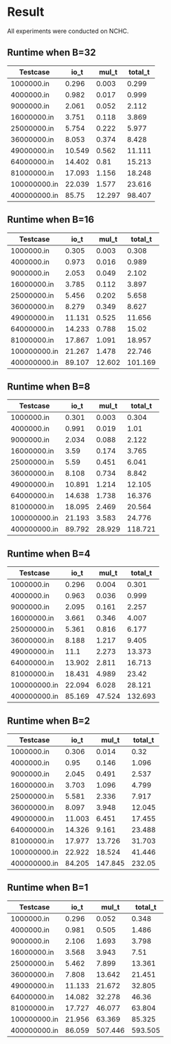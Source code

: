 # Result

All experiments were conducted on NCHC.

## Runtime when B=32

| Testcase     | io_t   | mul_t  | total_t |
|--------------|--------|--------|---------|
| 1000000.in   | 0.296  | 0.003  | 0.299   |
| 4000000.in   | 0.982  | 0.017  | 0.999   |
| 9000000.in   | 2.061  | 0.052  | 2.112   |
| 16000000.in  | 3.751  | 0.118  | 3.869   |
| 25000000.in  | 5.754  | 0.222  | 5.977   |
| 36000000.in  | 8.053  | 0.374  | 8.428   |
| 49000000.in  | 10.549 | 0.562  | 11.111  |
| 64000000.in  | 14.402 | 0.81   | 15.213  |
| 81000000.in  | 17.093 | 1.156  | 18.248  |
| 100000000.in | 22.039 | 1.577  | 23.616  |
| 400000000.in | 85.75  | 12.297 | 98.407  |

## Runtime when B=16

| Testcase     | io_t   | mul_t  | total_t |
|--------------|--------|--------|---------|
| 1000000.in   | 0.305  | 0.003  | 0.308   |
| 4000000.in   | 0.973  | 0.016  | 0.989   |
| 9000000.in   | 2.053  | 0.049  | 2.102   |
| 16000000.in  | 3.785  | 0.112  | 3.897   |
| 25000000.in  | 5.456  | 0.202  | 5.658   |
| 36000000.in  | 8.279  | 0.349  | 8.627   |
| 49000000.in  | 11.131 | 0.525  | 11.656  |
| 64000000.in  | 14.233 | 0.788  | 15.02   |
| 81000000.in  | 17.867 | 1.091  | 18.957  |
| 100000000.in | 21.267 | 1.478  | 22.746  |
| 400000000.in | 89.107 | 12.602 | 101.169 |

## Runtime when B=8

| Testcase     | io_t   | mul_t  | total_t |
|--------------|--------|--------|---------|
| 1000000.in   | 0.301  | 0.003  | 0.304   |
| 4000000.in   | 0.991  | 0.019  | 1.01    |
| 9000000.in   | 2.034  | 0.088  | 2.122   |
| 16000000.in  | 3.59   | 0.174  | 3.765   |
| 25000000.in  | 5.59   | 0.451  | 6.041   |
| 36000000.in  | 8.108  | 0.734  | 8.842   |
| 49000000.in  | 10.891 | 1.214  | 12.105  |
| 64000000.in  | 14.638 | 1.738  | 16.376  |
| 81000000.in  | 18.095 | 2.469  | 20.564  |
| 100000000.in | 21.193 | 3.583  | 24.776  |
| 400000000.in | 89.792 | 28.929 | 118.721 |

## Runtime when B=4

| Testcase     | io_t   | mul_t  | total_t |
|--------------|--------|--------|---------|
| 1000000.in   | 0.296  | 0.004  | 0.301   |
| 4000000.in   | 0.963  | 0.036  | 0.999   |
| 9000000.in   | 2.095  | 0.161  | 2.257   |
| 16000000.in  | 3.661  | 0.346  | 4.007   |
| 25000000.in  | 5.361  | 0.816  | 6.177   |
| 36000000.in  | 8.188  | 1.217  | 9.405   |
| 49000000.in  | 11.1   | 2.273  | 13.373  |
| 64000000.in  | 13.902 | 2.811  | 16.713  |
| 81000000.in  | 18.431 | 4.989  | 23.42   |
| 100000000.in | 22.094 | 6.028  | 28.121  |
| 400000000.in | 85.169 | 47.524 | 132.693 |

## Runtime when B=2

| Testcase     | io_t   | mul_t   | total_t |
|--------------|--------|---------|---------|
| 1000000.in   | 0.306  | 0.014   | 0.32    |
| 4000000.in   | 0.95   | 0.146   | 1.096   |
| 9000000.in   | 2.045  | 0.491   | 2.537   |
| 16000000.in  | 3.703  | 1.096   | 4.799   |
| 25000000.in  | 5.581  | 2.336   | 7.917   |
| 36000000.in  | 8.097  | 3.948   | 12.045  |
| 49000000.in  | 11.003 | 6.451   | 17.455  |
| 64000000.in  | 14.326 | 9.161   | 23.488  |
| 81000000.in  | 17.977 | 13.726  | 31.703  |
| 100000000.in | 22.922 | 18.524  | 41.446  |
| 400000000.in | 84.205 | 147.845 | 232.05  |

## Runtime when B=1

| Testcase     | io_t   | mul_t   | total_t |
|--------------|--------|---------|---------|
| 1000000.in   | 0.296  | 0.052   | 0.348   |
| 4000000.in   | 0.981  | 0.505   | 1.486   |
| 9000000.in   | 2.106  | 1.693   | 3.798   |
| 16000000.in  | 3.568  | 3.943   | 7.51    |
| 25000000.in  | 5.462  | 7.899   | 13.361  |
| 36000000.in  | 7.808  | 13.642  | 21.451  |
| 49000000.in  | 11.133 | 21.672  | 32.805  |
| 64000000.in  | 14.082 | 32.278  | 46.36   |
| 81000000.in  | 17.727 | 46.077  | 63.804  |
| 100000000.in | 21.956 | 63.369  | 85.325  |
| 400000000.in | 86.059 | 507.446 | 593.505 |
